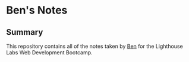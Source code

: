 # Ben's Notes
## Summary

This repository contains all of the notes taken by [Ben](https://github.com/bshaw89) for the Lighthouse Labs Web Development Bootcamp.